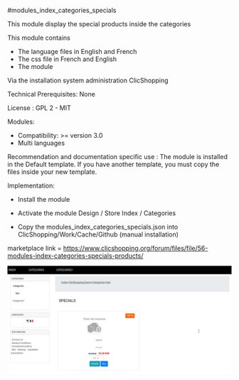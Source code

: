 #modules_index_categories_specials

This module display the special products inside the categories

This module contains

- The language files in English and French
- The css file in French and English
- The module
  
Via the installation system administration ClicShopping

Technical Prerequisites: None

License : GPL 2 - MIT

Modules:

- Compatibility: >= version 3.0
- Multi languages

Recommendation and documentation specific use :
The module is installed in the Default template.
If you have another template, you must copy the files inside your new template.

Implementation:

- Install the module
- Activate the module Design / Store Index / Categories

- Copy the modules_index_categories_specials.json into ClicShopping/Work/Cache/Github (manual installation)

marketplace link = https://www.clicshopping.org/forum/files/file/56-modules-index-categories-specials-products/

![image](https://github.com/ClicShoppingOfficialModulesV3/modules_index_categories_specials/blob/master/ModuleInfosJson/image.png)
